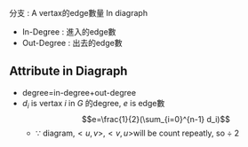 分支 : A vertax的edge數量
In diagraph
* In-Degree : 進入的edge數
* Out-Degree : 出去的edge數
## Attribute in Diagraph
* degree=in-degree+out-degree
* $d_i$ is vertax $i$ in $G$ 的degree, $e$ is edge數$$e=\frac{1}{2}(\sum_{i=0}^{n-1} d_i)$$
  * $\because$ diagram,$<u,v>, <v, u>$will be count repeatly, so $\div$ 2 
